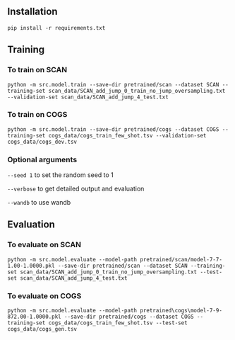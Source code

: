 ## Installation
```
pip install -r requirements.txt
```

## Training

### To train on SCAN
```
python -m src.model.train --save-dir pretrained/scan --dataset SCAN --training-set scan_data/SCAN_add_jump_0_train_no_jump_oversampling.txt --validation-set scan_data/SCAN_add_jump_4_test.txt
```

### To train on COGS
```
python -m src.model.train --save-dir pretrained/cogs --dataset COGS --training-set cogs_data/cogs_train_few_shot.tsv --validation-set cogs_data/cogs_dev.tsv
```

### Optional arguments
``--seed 1`` to set the random seed to 1

``--verbose`` to get detailed output and evaluation

``--wandb`` to use wandb

## Evaluation

### To evaluate on SCAN
```
python -m src.model.evaluate --model-path pretrained/scan/model-7-7-1.00-1.0000.pkl --save-dir pretrained/scan --dataset SCAN --training-set scan_data/SCAN_add_jump_0_train_no_jump_oversampling.txt --test-set scan_data/SCAN_add_jump_4_test.txt
```

### To evaluate on COGS
```
python -m src.model.evaluate --model-path pretrained\cogs\model-7-9-872.00-1.0000.pkl --save-dir pretrained/cogs --dataset COGS --training-set cogs_data/cogs_train_few_shot.tsv --test-set cogs_data/cogs_gen.tsv
```